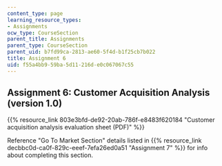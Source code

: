 ```yaml
---
content_type: page
learning_resource_types:
- Assignments
ocw_type: CourseSection
parent_title: Assignments
parent_type: CourseSection
parent_uid: b7fd99ca-2813-ae60-5f4d-b1f25cb7b022
title: Assignment 6
uid: f55a4bb9-59ba-5d11-216d-e0c067067c55
---
```


Assignment 6: Customer Acquisition Analysis (version 1.0)
---------------------------------------------------------

{{% resource_link 803e3bfd-de92-20ab-786f-e8483f620184 "Customer acquisition analysis evaluation sheet (PDF)" %}}

Reference "Go To Market Section" details listed in {{% resource_link decbbc0d-ca0f-829c-eeef-7efa26ed0a51 "Assignment 7" %}}  for info about completing this section.